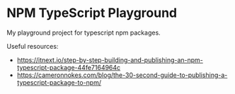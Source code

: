 # NPM TypeScript Playground

My playground project for typescript npm packages.

Useful resources:
- https://itnext.io/step-by-step-building-and-publishing-an-npm-typescript-package-44fe7164964c
- https://cameronnokes.com/blog/the-30-second-guide-to-publishing-a-typescript-package-to-npm/
